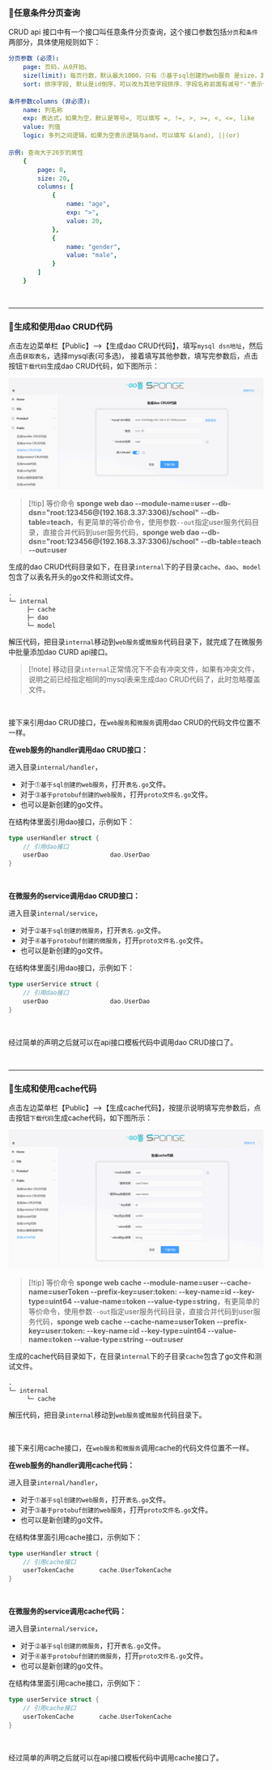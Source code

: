 

### 🔹任意条件分页查询

CRUD api 接口中有一个接口叫任意条件分页查询，这个接口参数包括`分页`和`条件`两部分，具体使用规则如下：

```yaml
分页参数 (必须):
	page: 页码，从0开始。
	size(limit): 每页行数，默认最大1000，只有 ⓵基于sql创建的web服务 是size，其他方式创建的服务使用limit。
	sort: 排序字段, 默认是id倒序，可以改为其他字段排序，字段名称前面有减号"-"表示倒序，没有减号表示升序，多字段排序用逗号分隔。

条件参数columns (非必须):
	name: 列名称
	exp: 表达式，如果为空，默认是等号=, 可以填写 =, !=, >, >=, <, <=, like
	value: 列值
	logic: 多列之间逻辑，如果为空表示逻辑与and，可以填写 &(and), ||(or)

示例: 查询大于20岁的男性
	{
	    page: 0,
	    size: 20,
	    columns: [
			{
				name: "age",
				exp: ">",
				value: 20,
			},
			{
				name: "gender",
				value: "male",
			}
		]
	}
```

<br>

---

### 🔹生成和使用dao CRUD代码

点击左边菜单栏【Public】-->【生成dao CRUD代码】，填写`mysql dsn地址`，然后点击`获取表名`，选择mysql表(可多选)，
接着填写其他参数，填写完参数后，点击按钮`下载代码`生成dao CRUD代码，如下图所示：

![web-http-dao](assets/images/web-http-dao.png)

> [!tip] 等价命令 **sponge web dao --module-name=user --db-dsn="root:123456@(192.168.3.37:3306)/school" --db-table=teach**，有更简单的等价命令，使用参数`--out`指定user服务代码目录，直接合并代码到user服务代码，**sponge web dao --db-dsn="root:123456@(192.168.3.37:3306)/school" --db-table=teach --out=user**

生成的dao CRUD代码目录如下，在目录`internal`下的子目录`cache`、`dao`、`model`包含了以表名开头的go文件和测试文件。

```
.
└─ internal
     ├─ cache
     ├─ dao
     └─ model
```

解压代码，把目录`internal`移动到`web服务`或`微服务`代码目录下，就完成了在微服务中批量添加dao CURD api接口。

> [!note] 移动目录`internal`正常情况下不会有冲突文件，如果有冲突文件，说明之前已经指定相同的mysql表来生成dao CRUD代码了，此时忽略覆盖文件。

<br>

接下来引用dao CRUD接口，在`web服务`和`微服务`调用dao CRUD的代码文件位置不一样。

**在web服务的handler调用dao CRUD接口：**

进入目录`internal/handler`，

- 对于`⓵基于sql创建的web服务`，打开`表名.go`文件。
- 对于`⓷基于protobuf创建的web服务`，打开`proto文件名.go`文件。
- 也可以是新创建的go文件。

在结构体里面引用dao接口，示例如下：

```go
type userHandler struct {
	// 引用dao接口
	userDao                 dao.UserDao
}
```

<br>

**在微服务的service调用dao CRUD接口：**

进入目录`internal/service`，

- 对于`⓶基于sql创建的微服务`，打开`表名.go`文件。
- 对于`⓸基于protobuf创建的微服务`，打开`proto文件名.go`文件。
- 也可以是新创建的go文件。

在结构体里面引用dao接口，示例如下：

```go
type userService struct {
	// 引用dao接口
	userDao                 dao.UserDao
}
```

<br>

经过简单的声明之后就可以在api接口模板代码中调用dao CRUD接口了。

<br>

---

### 🔹生成和使用cache代码

点击左边菜单栏【Public】-->【生成cache代码】，按提示说明填写完参数后，点击按钮`下载代码`生成cache代码，如下图所示：

![public-cache](assets/images/public-cache.png)

> [!tip] 等价命令 **sponge web cache --module-name=user --cache-name=userToken --prefix-key=user:token: --key-name=id --key-type=uint64 --value-name=token --value-type=string**，有更简单的等价命令，使用参数`--out`指定user服务代码目录，直接合并代码到user服务代码，**sponge web cache --cache-name=userToken --prefix-key=user:token: --key-name=id --key-type=uint64 --value-name=token --value-type=string --out=user**

生成的cache代码目录如下，在目录`internal`下的子目录`cache`包含了go文件和测试文件。

```
.
└─ internal
     └─ cache
```

解压代码，把目录`internal`移动到`web服务`或`微服务`代码目录下。

<br>

接下来引用cache接口，在`web服务`和`微服务`调用cache的代码文件位置不一样。

**在web服务的handler调用cache代码：**

进入目录`internal/handler`，

- 对于`⓵基于sql创建的web服务`，打开`表名.go`文件。
- 对于`⓷基于protobuf创建的web服务`，打开`proto文件名.go`文件。
- 也可以是新创建的go文件。

在结构体里面引用cache接口，示例如下：

```go
type userHandler struct {
	// 引用cache接口
	userTokenCache       cache.UserTokenCache
}
```

<br>

**在微服务的service调用cache代码：**

进入目录`internal/service`，

- 对于`⓶基于sql创建的微服务`，打开`表名.go`文件。
- 对于`⓸基于protobuf创建的微服务`，打开`proto文件名.go`文件。
- 也可以是新创建的go文件。

在结构体里面引用cache接口，示例如下：

```go
type userService struct {
	// 引用cache接口
	userTokenCache       cache.UserTokenCache
}
```

<br>

经过简单的声明之后就可以在api接口模板代码中调用cache接口了。
